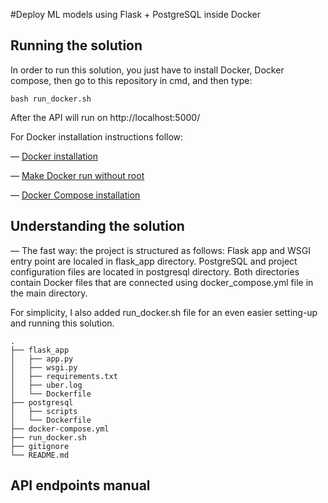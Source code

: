#Deploy ML models using Flask + PostgreSQL inside Docker

## Running the solution

In order to run this solution, you just have to install Docker, Docker compose, then go to this repository in cmd, and then type:
```
bash run_docker.sh
```
After the API will run on http://localhost:5000/

For Docker installation instructions follow:

— [Docker installation](https://docs.docker.com/engine/install/ubuntu/)

— [Make Docker run without root](https://docs.docker.com/engine/install/linux-postinstall/)

— [Docker Compose installation](https://docs.docker.com/compose/install/)

## Understanding the solution


— The fast way: the project is structured as follows: Flask app and WSGI entry point are localed in flask_app directory.
PostgreSQL and project configuration files are located in postgresql directory. Both directories contain Docker files that are connected using docker_compose.yml file in the main directory. 
  
   For simplicity, I also added run_docker.sh file for an even easier setting-up and running this solution. 
```
.
├── flask_app 
│   ├── app.py          
│   ├── wsgi.py
│   ├── requirements.txt
│   ├── uber.log
│   └── Dockerfile
├── postgresql
│   ├── scripts          
│   └── Dockerfile
├── docker-compose.yml
├── run_docker.sh
├── gitignore
└── README.md

```
## API endpoints manual